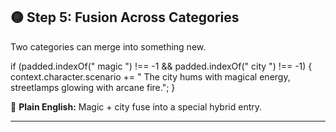 ## 🟡 Step 5: Fusion Across Categories

Two categories can merge into something new.

if (padded.indexOf(" magic ") !== -1 && padded.indexOf(" city ") !== -1) {
context.character.scenario += " The city hums with magical energy, streetlamps glowing with arcane fire.";
}

📖 **Plain English:**
Magic + city fuse into a special hybrid entry.

---
